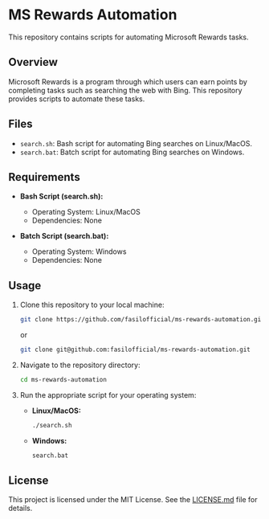 # MS Rewards Automation

This repository contains scripts for automating Microsoft Rewards tasks.

## Overview

Microsoft Rewards is a program through which users can earn points by completing tasks such as searching the web with Bing. This repository provides scripts to automate these tasks.

## Files

- `search.sh`: Bash script for automating Bing searches on Linux/MacOS.
- `search.bat`: Batch script for automating Bing searches on Windows.

## Requirements

- **Bash Script (search.sh):**
  - Operating System: Linux/MacOS
  - Dependencies: None

- **Batch Script (search.bat):**
  - Operating System: Windows
  - Dependencies: None

## Usage

1. Clone this repository to your local machine:

    ```bash
    git clone https://github.com/fasilofficial/ms-rewards-automation.git
    ```
    or
    
    ```bash
    git clone git@github.com:fasilofficial/ms-rewards-automation.git
    ```

2. Navigate to the repository directory:

    ```bash
    cd ms-rewards-automation
    ```

3. Run the appropriate script for your operating system:

    - **Linux/MacOS:**
    
      ```bash
      ./search.sh
      ```

    - **Windows:**
    
      ```bash
      search.bat
      ```
## License

This project is licensed under the MIT License. See the [LICENSE.md](LICENSE.md) file for details.
